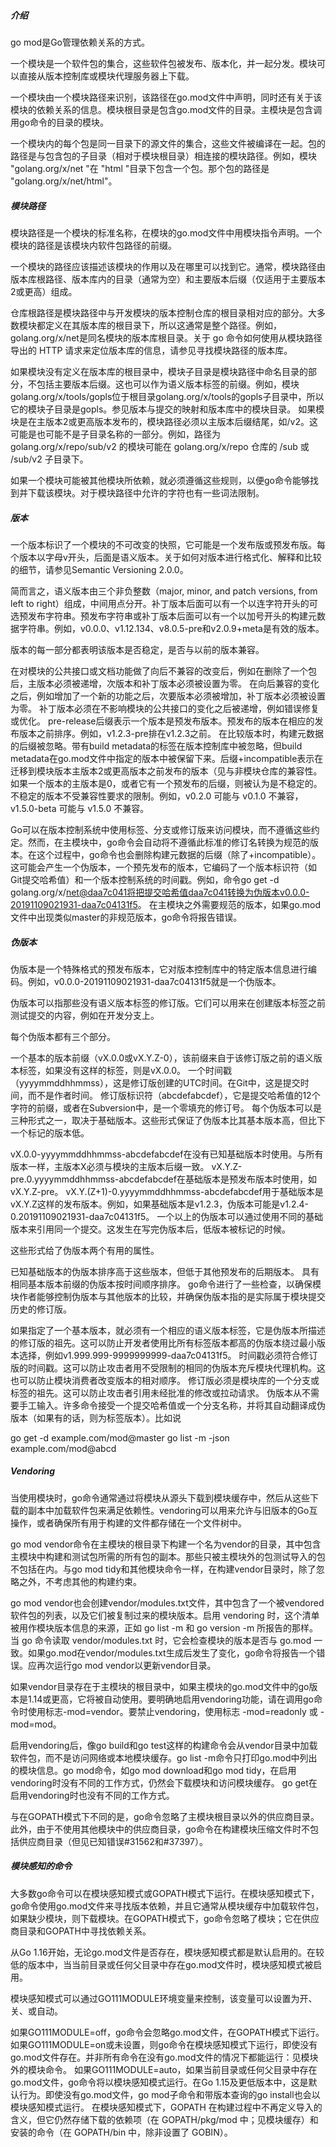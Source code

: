 ##### 介绍
go mod是Go管理依赖关系的方式。

一个模块是一个软件包的集合，这些软件包被发布、版本化，并一起分发。模块可以直接从版本控制库或模块代理服务器上下载。

一个模块由一个模块路径来识别，该路径在go.mod文件中声明，同时还有关于该模块的依赖关系的信息。模块根目录是包含go.mod文件的目录。主模块是包含调用go命令的目录的模块。

一个模块内的每个包是同一目录下的源文件的集合，这些文件被编译在一起。包的路径是与包含包的子目录（相对于模块根目录）相连接的模块路径。例如，模块 "golang.org/x/net "在 "html "目录下包含一个包。那个包的路径是 "golang.org/x/net/html"。

##### 模块路径
模块路径是一个模块的标准名称，在模块的go.mod文件中用模块指令声明。一个模块的路径是该模块内软件包路径的前缀。

一个模块的路径应该描述该模块的作用以及在哪里可以找到它。通常，模块路径由版本库根路径、版本库内的目录（通常为空）和主要版本后缀（仅适用于主要版本2或更高）组成。

仓库根路径是模块路径中与开发模块的版本控制仓库的根目录相对应的部分。大多数模块都定义在其版本库的根目录下，所以这通常是整个路径。例如，golang.org/x/net是同名模块的版本库根目录。关于 go 命令如何使用从模块路径导出的 HTTP 请求来定位版本库的信息，请参见寻找模块路径的版本库。

如果模块没有定义在版本库的根目录中，模块子目录是模块路径中命名目录的部分，不包括主要版本后缀。这也可以作为语义版本标签的前缀。例如，模块golang.org/x/tools/gopls位于根目录golang.org/x/tools的gopls子目录中，所以它的模块子目录是gopls。参见版本与提交的映射和版本库中的模块目录。
如果模块是在主版本2或更高版本发布的，模块路径必须以主版本后缀结尾，如/v2。这可能是也可能不是子目录名称的一部分。例如，路径为 golang.org/x/repo/sub/v2 的模块可能在 golang.org/x/repo 仓库的 /sub 或 /sub/v2 子目录下。

如果一个模块可能被其他模块所依赖，就必须遵循这些规则，以便go命令能够找到并下载该模块。对于模块路径中允许的字符也有一些词法限制。

##### 版本
一个版本标识了一个模块的不可改变的快照，它可能是一个发布版或预发布版。每个版本以字母v开头，后面是语义版本。关于如何对版本进行格式化、解释和比较的细节，请参见Semantic Versioning 2.0.0。

简而言之，语义版本由三个非负整数（major, minor, and patch versions, from left to right）组成，中间用点分开。补丁版本后面可以有一个以连字符开头的可选预发布字符串。预发布字符串或补丁版本后面可以有一个以加号开头的构建元数据字符串。例如，v0.0.0、v1.12.134、v8.0.5-pre和v2.0.9+meta是有效的版本。

版本的每一部分都表明该版本是否稳定，是否与以前的版本兼容。

在对模块的公共接口或文档功能做了向后不兼容的改变后，例如在删除了一个包后，主版本必须被递增，次版本和补丁版本必须被设置为零。
在向后兼容的变化之后，例如增加了一个新的功能之后，次要版本必须被增加，补丁版本必须被设置为零。
补丁版本必须在不影响模块的公共接口的变化之后被递增，例如错误修复或优化。
pre-release后缀表示一个版本是预发布版本。预发布的版本在相应的发布版本之前排序。例如，v1.2.3-pre排在v1.2.3之前。
在比较版本时，构建元数据的后缀被忽略。带有build metadata的标签在版本控制库中被忽略，但build metadata在go.mod文件中指定的版本中被保留下来。后缀+incompatible表示在迁移到模块版本主版本2或更高版本之前发布的版本（见与非模块仓库的兼容性。
如果一个版本的主版本是0，或者它有一个预发布的后缀，则被认为是不稳定的。不稳定的版本不受兼容性要求的限制。例如，v0.2.0 可能与 v0.1.0 不兼容，v1.5.0-beta 可能与 v1.5.0 不兼容。

Go可以在版本控制系统中使用标签、分支或修订版来访问模块，而不遵循这些约定。然而，在主模块中，go命令会自动将不遵循此标准的修订名转换为规范的版本。在这个过程中，go命令也会删除构建元数据的后缀（除了+incompatible）。这可能会产生一个伪版本，一个预先发布的版本，它编码了一个版本标识符（如Git提交哈希值）和一个版本控制系统的时间戳。例如，命令go get -d golang.org/x/net@daa7c041将把提交哈希值daa7c041转换为伪版本v0.0.0-20191109021931-daa7c04131f5。 在主模块之外需要规范的版本，如果go.mod文件中出现类似master的非规范版本，go命令将报告错误。

##### 伪版本
伪版本是一个特殊格式的预发布版本，它对版本控制库中的特定版本信息进行编码。例如，v0.0.0-20191109021931-daa7c04131f5就是一个伪版本。

伪版本可以指那些没有语义版本标签的修订版。它们可以用来在创建版本标签之前测试提交的内容，例如在开发分支上。

每个伪版本都有三个部分。

一个基本的版本前缀（vX.0.0或vX.Y.Z-0），该前缀来自于该修订版之前的语义版本标签，如果没有这样的标签，则是vX.0.0。
一个时间戳（yyyymmddhhmmss），这是修订版创建的UTC时间。在Git中，这是提交时间，而不是作者时间。
修订版标识符（abcdefabcdef），它是提交哈希值的12个字符的前缀，或者在Subversion中，是一个零填充的修订号。
每个伪版本可以是三种形式之一，取决于基础版本。这些形式保证了伪版本比其基本版本高，但比下一个标记的版本低。

vX.0.0-yyyymmddhhmmss-abcdefabcdef在没有已知基础版本时使用。与所有版本一样，主版本X必须与模块的主版本后缀一致。
vX.Y.Z-pre.0.yyyymmddhhmmss-abcdefabcdef在基础版本是预发布版本时使用，如vX.Y.Z-pre。
vX.Y.(Z+1)-0.yyyymmddhhmmss-abcdefabcdef用于基础版本是vX.Y.Z这样的发布版本。例如，如果基础版本是v1.2.3，伪版本可能是v1.2.4-0.20191109021931-daa7c04131f5。
一个以上的伪版本可以通过使用不同的基础版本来引用同一个提交。这发生在写完伪版本后，低版本被标记的时候。

这些形式给了伪版本两个有用的属性。

已知基础版本的伪版本排序高于这些版本，但低于其他预发布的后期版本。
具有相同基本版本前缀的伪版本按时间顺序排序。
go命令进行了一些检查，以确保模块作者能够控制伪版本与其他版本的比较，并确保伪版本指的是实际属于模块提交历史的修订版。

如果指定了一个基本版本，就必须有一个相应的语义版本标签，它是伪版本所描述的修订版的祖先。这可以防止开发者使用比所有标签版本都高的伪版本绕过最小版本选择，例如v1.999.999-9999999999-daa7c04131f5。
时间戳必须符合修订版的时间戳。这可以防止攻击者用不受限制的相同的伪版本充斥模块代理机构。这也可以防止模块消费者改变版本的相对顺序。
修订版必须是模块库的一个分支或标签的祖先。这可以防止攻击者引用未经批准的修改或拉动请求。
伪版本从不需要手工输入。许多命令接受一个提交哈希值或一个分支名称，并将其自动翻译成伪版本（如果有的话，则为标签版本）。比如说

go get -d example.com/mod@master
go list -m -json example.com/mod@abcd

##### Vendoring
当使用模块时，go命令通常通过将模块从源头下载到模块缓存中，然后从这些下载的副本中加载软件包来满足依赖性。vendoring可以用来允许与旧版本的Go互操作，或者确保所有用于构建的文件都存储在一个文件树中。

go mod vendor命令在主模块的根目录下构建一个名为vendor的目录，其中包含主模块中构建和测试包所需的所有包的副本。那些只被主模块外的包测试导入的包不包括在内。与go mod tidy和其他模块命令一样，在构建vendor目录时，除了忽略之外，不考虑其他的构建约束。

go mod vendor也会创建vendor/modules.txt文件，其中包含了一个被vendored软件包的列表，以及它们被复制过来的模块版本。启用 vendoring 时，这个清单被用作模块版本信息的来源，正如 go list -m 和 go version -m 所报告的那样。当 go 命令读取 vendor/modules.txt 时，它会检查模块的版本是否与 go.mod 一致。如果go.mod在vendor/modules.txt生成后发生了变化，go命令将报告一个错误。应再次运行go mod vendor以更新vendor目录。

如果vendor目录存在于主模块的根目录中，如果主模块的go.mod文件中的go版本是1.14或更高，它将被自动使用。要明确地启用vendoring功能，请在调用go命令时使用标志-mod=vendor。要禁止vendoring，使用标志 -mod=readonly 或 -mod=mod。

启用vendoring后，像go build和go test这样的构建命令会从vendor目录中加载软件包，而不是访问网络或本地模块缓存。go list -m命令只打印go.mod中列出的模块信息。go mod命令，如go mod download和go mod tidy，在启用vendoring时没有不同的工作方式，仍然会下载模块和访问模块缓存。 go get在启用vendoring时也没有不同的工作方式。

与在GOPATH模式下不同的是，go命令忽略了主模块根目录以外的供应商目录。此外，由于不使用其他模块中的供应商目录，go命令在构建模块压缩文件时不包括供应商目录（但见已知错误#31562和#37397）。

##### 模块感知的命令
大多数go命令可以在模块感知模式或GOPATH模式下运行。在模块感知模式下，go命令使用go.mod文件来寻找版本依赖，并且它通常从模块缓存中加载软件包，如果缺少模块，则下载模块。在GOPATH模式下，go命令忽略了模块；它在供应商目录和GOPATH中寻找依赖关系。

从Go 1.16开始，无论go.mod文件是否存在，模块感知模式都是默认启用的。在较低的版本中，当当前目录或任何父目录中存在go.mod文件时，模块感知模式被启用。

模块感知模式可以通过GO111MODULE环境变量来控制，该变量可以设置为开、关、或自动。

如果GO111MODULE=off，go命令会忽略go.mod文件，在GOPATH模式下运行。
如果GO111MODULE=on或未设置，则go命令在模块感知模式下运行，即使没有go.mod文件存在。并非所有命令在没有go.mod文件的情况下都能运行：见模块外的模块命令。
如果GO111MODULE=auto，如果当前目录或任何父目录中存在go.mod文件，go命令将以模块感知模式运行。在Go 1.15及更低版本中，这是默认行为。即使没有go.mod文件，go mod子命令和带版本查询的go install也会以模块感知模式运行。
在模块感知模式下，GOPATH 在构建过程中不再定义导入的含义，但它仍然存储下载的依赖项（在 GOPATH/pkg/mod 中；见模块缓存）和安装的命令（在 GOPATH/bin 中，除非设置了 GOBIN）。